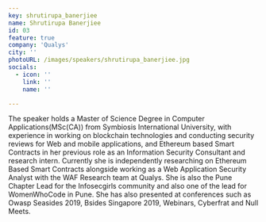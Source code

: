 ```yaml
---
key: shrutirupa_banerjiee
name: Shrutirupa Banerjiee
id: 03
feature: true
company: 'Qualys'
city: ''
photoURL: /images/speakers/shrutirupa_banerjiee.jpg
socials:
  - icon: ''
    link: ''
    name: ''

---
```

The speaker holds a Master of Science Degree in Computer Applications(MSc(CA)) from Symbiosis International University, with experience in working on blockchain technologies and conducting security reviews for Web and mobile applications, and Ethereum based Smart Contracts in her previous role as an Information Security Consultant and research intern. Currently she is independently researching on Ethereum Based Smart Contracts alongside working as a Web Application Security Analyst with the WAF Research team at Qualys. She is also the Pune Chapter Lead for the Infosecgirls community and also one of the lead for WomenWhoCode in Pune. She has also presented at conferences such as Owasp Seasides 2019, Bsides Singapore 2019, Webinars, Cyberfrat and Null Meets.